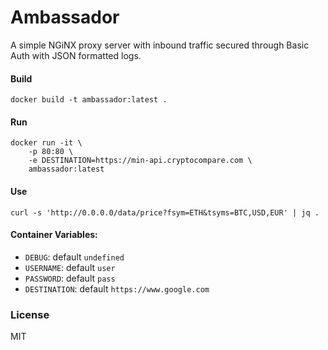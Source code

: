 # Ambassador
A simple NGiNX proxy server with inbound traffic secured through Basic Auth with JSON formatted logs.

#### Build
```
docker build -t ambassador:latest .
```

#### Run
```
docker run -it \
    -p 80:80 \
    -e DESTINATION=https://min-api.cryptocompare.com \
    ambassador:latest
```

#### Use
```
curl -s 'http://0.0.0.0/data/price?fsym=ETH&tsyms=BTC,USD,EUR' | jq .
```

#### Container Variables:

- `DEBUG`: default `undefined`
- `USERNAME`: default `user`
- `PASSWORD`: default `pass`
- `DESTINATION`: default `https://www.google.com`

### License
MIT
